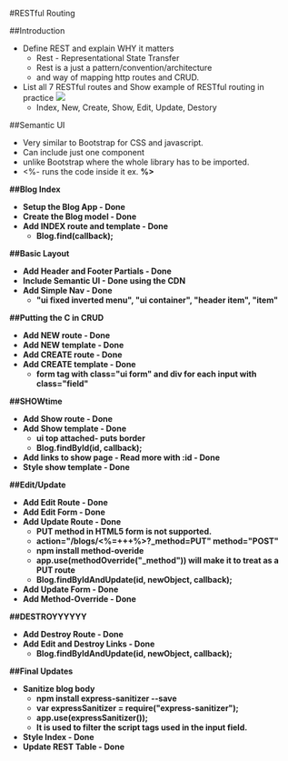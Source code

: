 #RESTful Routing

##Introduction
* Define REST and explain WHY it matters
    * Rest - Representational State Transfer
    * Rest is a just a pattern/convention/architecture 
    * and way of mapping http routes and CRUD.
* List all 7 RESTful routes and Show example of RESTful routing in practice
    <img src="https://github.com/pavans028/Web-Development-BootCamp/blob/master/IntroToNode/RestfulAppWithSemanticUI/7%20diff%20rest%20routes.JPG?raw=true">
    * Index, New, Create, Show, Edit, Update, Destory

##Semantic UI
* Very similar to Bootstrap for CSS and javascript.
* Can include just one component 
* unlike Bootstrap where the whole library has to be imported.
* <%- runs the code inside it ex. <strong> %>

##Blog Index
* Setup the Blog App - Done
* Create the Blog model - Done
* Add INDEX route and template - Done
    * Blog.find(callback); 

##Basic Layout
* Add Header and Footer Partials - Done
* Include Semantic UI - Done using the CDN
* Add Simple Nav - Done
    * "ui fixed inverted menu", "ui container", "header item", "item"  

##Putting the C in CRUD
* Add NEW route - Done
* Add NEW template - Done
* Add CREATE route - Done
* Add CREATE template - Done
    * form tag with class="ui form" and div for each input with class="field"

##SHOWtime
* Add Show route - Done
* Add Show template - Done
    * ui top attached- puts border
    * Blog.findById(id, callback);
* Add links to show page - Read more with :id - Done
* Style show template - Done

##Edit/Update
* Add Edit Route - Done
* Add Edit Form - Done
* Add Update Route - Done
    * PUT method in HTML5 form is not supported.
    * action="/blogs/<%=+++%>?_method=PUT" method="POST"
    * npm install method-overide
    * app.use(methodOverride("_method")) will make it to treat as a PUT route
    * Blog.findByIdAndUpdate(id, newObject, callback);
* Add Update Form - Done
* Add Method-Override - Done

##DESTROYYYYYY
* Add Destroy Route - Done
* Add Edit and Destroy Links - Done
    * Blog.findByIdAndUpdate(id, newObject, callback);

##Final Updates
* Sanitize blog body
    * npm install express-sanitizer --save
    * var expressSanitizer = require("express-sanitizer");
    * app.use(expressSanitizer());
    * It is used to filter the script tags used in the input field.
* Style Index - Done
* Update REST Table - Done

